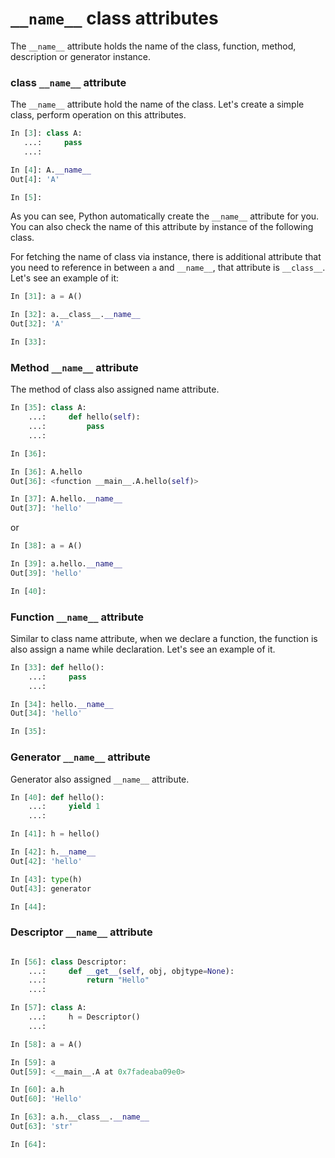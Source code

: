 # `__name__` class attributes

The `__name__` attribute holds the name of the class, function, method, description or generator instance.

### class `__name__` attribute

The `__name__` attribute hold the name of the class. Let's create a simple class, perform operation on this attributes.

```py
In [3]: class A:
   ...:     pass
   ...: 

In [4]: A.__name__
Out[4]: 'A'

In [5]: 
```

As you can see, Python automatically create the `__name__` attribute for you. You can also check the name of this attribute by instance of the following class.

For fetching the name of class via instance, there is additional attribute that you need to reference in between `a` and `__name__`, that attribute is `__class__`. Let's see an example of it:

```py
In [31]: a = A()

In [32]: a.__class__.__name__
Out[32]: 'A'

In [33]: 
```

### Method `__name__` attribute

The method of class also assigned name attribute.

```py
In [35]: class A:
    ...:     def hello(self):
    ...:         pass
    ...: 

In [36]: 

In [36]: A.hello
Out[36]: <function __main__.A.hello(self)>

In [37]: A.hello.__name__
Out[37]: 'hello'
```

or

```py
In [38]: a = A()

In [39]: a.hello.__name__
Out[39]: 'hello'

In [40]: 
```


### Function `__name__` attribute

Similar to class name attribute, when we declare a function, the function is also assign a name while declaration. Let's see an example of it.

```py
In [33]: def hello():
    ...:     pass
    ...: 

In [34]: hello.__name__
Out[34]: 'hello'

In [35]: 
```

### Generator `__name__` attribute

Generator also assigned `__name__` attribute.

```py
In [40]: def hello():
    ...:     yield 1
    ...: 

In [41]: h = hello()

In [42]: h.__name__
Out[42]: 'hello'

In [43]: type(h)
Out[43]: generator

In [44]: 
```

### Descriptor `__name__` attribute

```py

In [56]: class Descriptor:
    ...:     def __get__(self, obj, objtype=None):
    ...:         return "Hello"
    ...: 

In [57]: class A:
    ...:     h = Descriptor()
    ...: 

In [58]: a = A()

In [59]: a
Out[59]: <__main__.A at 0x7fadeaba09e0>

In [60]: a.h
Out[60]: 'Hello'

In [63]: a.h.__class__.__name__
Out[63]: 'str'

In [64]: 
```